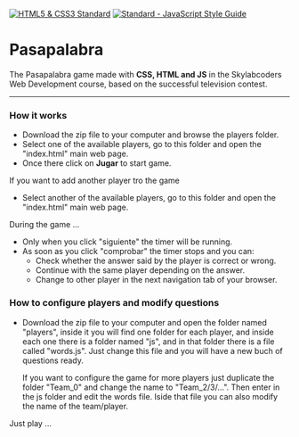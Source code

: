 [![HTML5 & CSS3 Standard](https://www.w3.org/html/logo/badge/html5-badge-h-css3-semantics.png)](http://www.w3.org/)  [![Standard - JavaScript Style Guide](https://img.shields.io/badge/code%20style-standard-brightgreen.svg)](http://standardjs.com/)

# Pasapalabra
 The Pasapalabra game made with **CSS, HTML and JS** in the Skylabcoders Web Development course, based on the successful television contest.

---

### How it works
- Download the zip file to your computer and browse the players folder.
- Select one of the available players, go to this folder and open the "index.html" main web page.
- Once there click on **Jugar** to start game.

If you want to add another player tro the game
- Select another of the available players, go to this folder and open the "index.html" main web page.

During the game ...
- Only when you click "siguiente" the timer will be running.
- As soon as you click "comprobar" the timer stops and you can:
	* Check whether the answer said by the player is correct or wrong.
	* Continue with the same player depending on the answer.	
	* Change to other player in the next navigation tab of your browser.

### How to configure players and modify questions
 - Download the zip file to your computer and open the folder named "players", inside it you will find one folder for each player, and inside each one there is a folder named "js", and in that folder there is a file called "words.js". Just change this file and you will have a new buch of questions ready.
	
	If you want to configure the game for more players just duplicate the folder "Team_0" and change the name to "Team_2/3/...". 
	Then enter in the js folder and edit the words file. Iside that file you can also modify the name of the team/player.


 Just play ...


